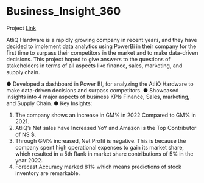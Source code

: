 # Business_Insight_360 

Project [Link](https://app.powerbi.com/view?r=eyJrIjoiYzNhNzNmNmItODI4Zi00ZTU0LTgwZmQtOThmODNlODk2NGE4IiwidCI6ImE2ZGJkZGRlLTU3OTgtNGViYS1hNWE4LTc4ODA3ZTgyZDllYiJ9)


AtliQ Hardware is a rapidly growing company in recent years, and they have decided to implement data analytics using PowerBi in their company for the first time to surpass their competitors in the market and to make data-driven decisions. This project hoped to give answers to the questions of stakeholders in terms of all aspects like finance, sales, marketing, and supply chain.


●	Developed a dashboard in Power BI, for analyzing the AtliQ Hardware to make data-driven decisions and surpass competitors.
●	Showcased insights into 4 major aspects of business KPIs Finance, Sales, marketing, and Supply Chain.
●	Key Insights:
1. The company shows an increase in GM% in 2022 Compared to GM% in 2021.
2. AtliQ’s Net sales have Increased YoY and Amazon is the Top Contributor of NS $.
3. Through GM% increased, Net Profit is negative. This is because the company spent high operational expenses to gain its market share, which resulted in a 5th Rank in market share contributions of 5% in the year 2022.
4. Forecast Accuracy marked 81% which means predictions of stock inventory are remarkable. 
